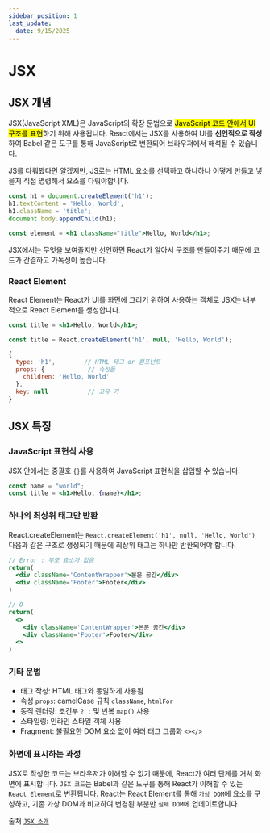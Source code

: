 ```yaml
---
sidebar_position: 1
last_update:
  date: 9/15/2025
---
```


# JSX

## JSX 개념

JSX(JavaScript XML)은 JavaScript의 확장 문법으로 <mark>JavaScript 코드 안에서 UI 구조를 표현</mark>하기 위해 사용됩니다. 
React에서는 JSX를 사용하여 UI를 **선언적으로 작성**하여 Babel 같은 도구를 통해 JavaScript로 변환되어 브라우저에서 해석될 수 있습니다.

JS를 다뤄봤다면 알겠지만, JS로는 HTML 요소를 선택하고 하나하나 어떻게 만들고 넣을지 직접 명령해서 요소를 다뤄야합니다.
```js title="JS 방식 - 명령형"
const h1 = document.createElement('h1');
h1.textContent = 'Hello, World';
h1.className = 'title';
document.body.appendChild(h1);
```
```jsx title="JSX 방식 - 선언형"
const element = <h1 className="title">Hello, World</h1>;
```
JSX에서는 무엇을 보여줄지만 선언하면 React가 알아서 구조를 만들어주기 때문에 코드가 간결하고 가독성이 높습니다.

### React Element
React Element는 React가 UI를 화면에 그리기 위하여 사용하는 객체로 JSX는 내부적으로 React Element를 생성합니다.

```jsx title="JSX 코드"
const title = <h1>Hello, World</h1>;
```
```js title="JS로 변환된 코드"
const title = React.createElement('h1', null, 'Hello, World');
```
```js title="React Element"
{
  type: 'h1',        // HTML 태그 or 컴포넌트
  props: {            // 속성들
    children: 'Hello, World'
  },
  key: null           // 고유 키
}
```

## JSX 특징

### JavaScript 표현식 사용
  
JSX 안에서는 중괄호 `{}`를 사용하여 JavaScript 표현식을 삽입할 수 있습니다.

```jsx
const name = "world";
const title = <h1>Hello, {name}</h1>;
```

### 하나의 최상위 태그만 반환
React.createElement는 `React.createElement('h1', null, 'Hello, World')` 다음과 같은 구조로 생성되기 때문에 최상위 태그는 하나만 반환되어야 합니다.

```jsx
// Error : 부모 요소가 없음
return(
  <div className='ContentWrapper'>본문 공간</div>
  <div className='Footer'>Footer</div>
)

// O
return(
  <>
    <div className='ContentWrapper'>본문 공간</div>
    <div className='Footer'>Footer</div>
  <>
)
```

### 기타 문법
- 태그 작성: HTML 태그와 동일하게 사용됨
- 속성 `props`: camelCase 규칙 `className`, `htmlFor`
- 동적 렌더링: 조건부 `? :` 및 반복 `map()` 사용
- 스타일링: 인라인 스타일 객체 사용
- Fragment: 불필요한 DOM 요소 없이 여러 태그 그룹화 `<></>`


### 화면에 표시하는 과정

JSX로 작성한 코드는 브라우저가 이해할 수 없기 때문에, React가 여러 단계를 거쳐 화면에 표시합니다. `JSX 코드`는 Babel과 같은 도구를 통해 React가 이해할 수 있는 `React Element`로 변환됩니다. React는 React Element를 통해 `가상 DOM`에 요소를 구성하고, 기존 가상 DOM과 비교하여 변경된 부분만 `실제 DOM`에 업데이트합니다.


출처 
[`JSX 소개`](https://ko.legacy.reactjs.org/docs/introducing-jsx.html)